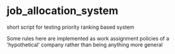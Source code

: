 # job_allocation_system

short script for testing priority ranking based system

Some rules here are implemented as work assignment policies of a 'hypothetical' company rather than being anything more general
